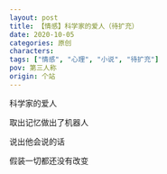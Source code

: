 ```yaml
---
layout: post
title: 【情感】科学家的爱人（待扩充）
date: 2020-10-05
categories: 原创
characters: 
tags: ["情感", "心理", "小说", "待扩充"]
pov: 第三人称
origin: 个站
---
```


科学家的爱人

取出记忆做出了机器人

说出他会说的话

假装一切都还没有改变
